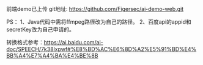 前端demo已上传
git地址: https://github.com/Figersec/ai-demo-web.git

PS：
1、Java代码中需将ffmpeg路径改为自己的路径。
2、百度api的appid和secretKey改为自己申请的。



转换格式参考：https://ai.baidu.com/ai-doc/SPEECH/7k38lxpwf#%E8%BD%AC%E6%8D%A2%E5%91%BD%E4%BB%A4%E7%A4%BA%E4%BE%8B
